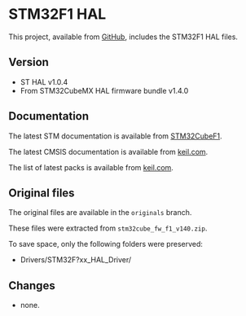 # STM32F1 HAL

This project, available from [GitHub](https://github.com/rpavlik/xpacks-stm32f1-hal),
includes the STM32F1 HAL files.

## Version

* ST HAL v1.0.4
* From STM32CubeMX HAL firmware bundle v1.4.0

## Documentation

The latest STM documentation is available from
[STM32CubeF1](http://www.st.com/en/embedded-software/stm32cubef1.html).

The latest CMSIS documentation is available from
[keil.com](http://www.keil.com/cmsis).

The list of latest packs is available from [keil.com](https://www.keil.com/dd2/pack/).

## Original files

The original files are available in the `originals` branch.

These files were extracted from `stm32cube_fw_f1_v140.zip`.

To save space, only the following folders were preserved:

* Drivers/STM32F\?xx\_HAL\_Driver/

## Changes

* none.

